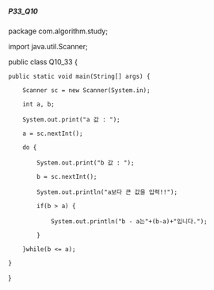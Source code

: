##### P33_Q10

package com.algorithm.study;

import java.util.Scanner;

public class Q10_33 {

	public static void main(String[] args) {
	
		Scanner sc = new Scanner(System.in);
		
		int a, b;
		
		System.out.print("a 값 : ");
		
		a = sc.nextInt();	
		
		do {
		
			System.out.print("b 값 : ");
			
			b = sc.nextInt();
			
			System.out.println("a보다 큰 값을 입력!!");
			
			if(b > a) {
			
				System.out.println("b - a는"+(b-a)+"입니다.");
				
			} 
			
		}while(b <= a);
		
	}
	
}
